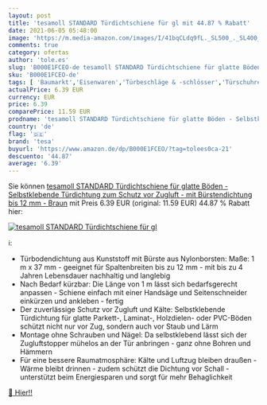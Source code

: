 ```yaml
---
layout: post
title: 'tesamoll STANDARD Türdichtschiene für gl mit 44.87 % Rabatt'
date: 2021-06-05 05:48:00
image: 'https://m.media-amazon.com/images/I/41bqCLdq9fL._SL500_._SL400_.jpg'
comments: true
category: ofertas
author: 'tole.es'
slug: 'B000E1FCEO-de tesamoll STANDARD Türdichtschiene für glatte Böden -...'
sku: 'B000E1FCEO-de'
tags: [ 'Baumarkt','Eisenwaren','Türbeschläge & -schlösser','Türschuhregal','Türschwellen','tesa', ]
actualPrice: 6.39 EUR
currency: EUR
price: 6.39
comparePrice: 11.59 EUR
prodname: 'tesamoll STANDARD Türdichtschiene für glatte Böden - Selbstklebende Türdichtung zum Schutz vor Zugluft - mit Bürstendichtung bis 12 mm - Braun'
country: 'de'
flag: '🇩🇪'
brand: 'tesa'
buyurl: 'https://www.amazon.de/dp/B000E1FCEO/?tag=tolees0ca-21'
descuento: '44.87'
average: '6.39'
---
```


Sie können [tesamoll STANDARD Türdichtschiene für glatte Böden - Selbstklebende Türdichtung zum Schutz vor Zugluft - mit Bürstendichtung bis 12 mm - Braun](https://www.amazon.de/dp/B000E1FCEO/?tag=tolees0ca-21) mit Preis 6.39 EUR (original: 11.59 EUR) 44.87 % Rabatt hier:

[![tesamoll STANDARD Türdichtschiene für gl](https://m.media-amazon.com/images/I/41bqCLdq9fL._SL500_._SL400_.jpg)](https://www.amazon.de/dp/B000E1FCEO/?tag=tolees0ca-21)

ℹ️:

- Türbodendichtung aus Kunststoff mit Bürste aus Nylonborsten: Maße: 1 m x 37 mm - geeignet für Spaltenbreiten bis zu 12 mm - mit bis zu 4 Jahren Lebensdauer nachhaltig und langlebig
- Nach Bedarf kürzbar: Die Länge von 1 m lässt sich bedarfsgerecht anpassen - Schiene einfach mit einer Handsäge und Seitenschneider einkürzen und ankleben - fertig
- Der zuverlässige Schutz vor Zugluft und Kälte: Selbstklebende Türdichtung für glatte Parkett-, Laminat-, Holzdielen- oder PVC-Böden schützt nicht nur vor Zug, sondern auch vor Staub und Lärm
- Montage ohne Schrauben und Nägel: Da selbstklebend lässt sich der Zugluftstopper mühelos an der Tür anbringen - ganz ohne Bohren und Hämmern
- Für eine bessere Raumatmosphäre: Kälte und Luftzug bleiben draußen - Wärme bleibt drinnen - zudem schützt die Dichtung vor Schall - unterstützt beim Energiesparen und sorgt für mehr Behaglichkeit

[🛒 Hier!!](https://www.amazon.de/dp/B000E1FCEO/?tag=tolees0ca-21)
